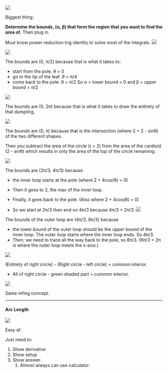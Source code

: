 **![](https://lh7-rt.googleusercontent.com/docsz/AD_4nXcV4otz6ViuQV0d9k6kwW7FjvrJJP9uMJVSXmwJqVd_lo8nb0aKxshnF35YvBnAuSQqjnzWR0m5XufG9QqopPMBgcMtjQO49hww--Hl4HslZ4xn9UfytW-obhC95qdKRZs2UUNFtw?key=ziQWJHwTLKgUkvIHN9PDPw)**

Biggest thing:

**Determine the bounds, (α, β) that form the region that you want to find the area of.** Then plug in.

Must know power-reduction trig identity to solve most of the integrals.
**![](https://lh7-rt.googleusercontent.com/docsz/AD_4nXcOfZw6tl-sBiI3UkVoBUA_wfU5uTKvLdK1vQtem4gtUrWTzSGOlewfHySujw7GTcZUQcBVcwgyP0XJ0HiIiZVA09SReYTtQSAWtvN1KD38EqzXriGkMsUM2ZplDSbM_lW8pcqCLQ?key=ziQWJHwTLKgUkvIHN9PDPw)**


**![](https://lh7-rt.googleusercontent.com/docsz/AD_4nXcC9eV0CxXYOFdtShOFf3GOC9CtQGhUt_UVCj6BglVdquT6CyFIJ5AwuhXowe2FFbSqNs1SfyfzureMAP147fzmD6GUq6i3tPCubt8KGaHobmCBDmS-OaO1GTmtNqxHjo6ai02KnQ?key=ziQWJHwTLKgUkvIHN9PDPw)**

The bounds are (0, π/2) because that is what it takes to:
* start from the pole. θ = 0
* go to the tip of the leaf. θ = π/4
* come back to the pole. θ = π/2
So α = lower bound = 0 and β = upper bound = π/2

**![](https://lh7-rt.googleusercontent.com/docsz/AD_4nXcWp5aWu3Rz6G4kRvA0bcqMdpmmaJphSw6JTSZAMUT6xuM-KCpbY1x9-1Ok9UKuwwLcy1f5KDPtOpZBB2FkgTw6xoH71h_LbOBLmEyZR7ihCUzqjQMngwAeMC6gIr47RpHT_zoIEQ?key=ziQWJHwTLKgUkvIHN9PDPw)**

The bounds are (0, 2π) because that is what it takes to draw the entirety of that dumpling.

**![](https://lh7-rt.googleusercontent.com/docsz/AD_4nXdnKeBu_zxFxjx4TB5wV_95rG082Z1ln_PPUaS8ieESbVDBEHL8_VI09xydzh72G20olQJmu2K3RVbge_T_rSgp_XnA-E9-n7MmkWfc955J_3SaClsuvJC1aFB_TlYfcW6TK555TA?key=ziQWJHwTLKgUkvIHN9PDPw)**

The bounds are (0, π) because that is the intersection (where 2 = 2 - sinθ) of the two different shapes.

Then you subtract the area of the circle (r = 2) from the area of the cardioid (2 - sinθ) which results in only the area of the top of the circle remaining.

**![](https://lh7-rt.googleusercontent.com/docsz/AD_4nXfmWcTzSkkbn8XvfRDQKmvdrLXCQNVoX6ZA-eW8B5n-7yRSOhGjJRwmUKE4kNyrBWzQzddNzNJ-Dokfay-FUl9lJXa4FXFKrTmFgWasqGuc7iBF4IkV6SM9hHJxTUUm0n7L5WFhjg?key=ziQWJHwTLKgUkvIHN9PDPw)**

The bounds are (2π/3, 4π/3) because
* the inner loop starts at the pole (where 2 + 4cos(θ) = 0)
* Then it goes to 2, the max of the inner loop. 
* Finally, it goes back to the pole. (Also where 2 + 4cos(θ) = 0)

* So we start at 2π/3 then end on 4π/3 because 4π/3 > 2π/3.
**![](https://lh7-rt.googleusercontent.com/docsz/AD_4nXd_R1oi6O6HLDmqzHH35Cou0jhcZXxFOMn-uSdn9TpJeWLOlGDYon6aRQeKAa9FTGGJS1cGlhKp1WVJpWnc3IM6pD-N5JvaQyc8mmVG7NW_fyESGqAPTuOzXA0q4ttWsDGpk8cE?key=ziQWJHwTLKgUkvIHN9PDPw)**

The bounds of the outer loop are (4π/3, 8π/3) because
* the lower bound of the outer loop should be the upper bound of the inner loop. The outer loop starts where the inner loop ends. So 4π/3.
* Then, we need to trace all the way back to the pole, so 8π/3. (6π/3 = 2π is where the outer loop meets the x-axis.)

**![](https://lh7-rt.googleusercontent.com/docsz/AD_4nXcpiDll3HXg0u_5V_enUj63ooeNu8EwCtstrpc5qd03GDBEkqb02jMAAzpXPm2Y7mp2ddHg44kK25yS9yQbbyEDVbF3K45yTIUhdsmHKr-iogAMC3n1Epu8AvYW8RJX1FyS7q9B?key=ziQWJHwTLKgUkvIHN9PDPw)**

(Entirety of right circle) - (Right circle - left circle) = common interior.
* All of right circle - green shaded part = common interior.

**![](https://lh7-rt.googleusercontent.com/docsz/AD_4nXchW8WEMCkRY5uy1FIqff4ycrDQmdU15tjx3H-cd_28qXJ2mufZhwlLnGFSV3NgJ9mUrk6tADKdQlo8OP8hep5aYa-L3JQxVHM9u0sm3qKTiUZjxYerwgdjZFbwtGOSbYU0iA6zkQ?key=ziQWJHwTLKgUkvIHN9PDPw)**

Same mfing concept.

---
#### Arc Length

**![](https://lh7-rt.googleusercontent.com/docsz/AD_4nXcwIym-eo6aw0R67la2RNDJYTS2ITVw4trSklWtDNpdIJD13bn2T8_LQpJxv8zrUvVzs8im1vsv2IppggX5zqh0u-cRtxFSszXJfwGCGevQMwb4uNp-1HWTEnKJaUMSwPjLFNt3RA?key=ziQWJHwTLKgUkvIHN9PDPw)**

Easy af.

Just need to:
1. Show derivative
2. Show setup
3. Show answer.
	1. Almost always can use calculator.




